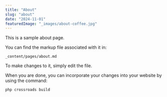 ```yaml
---
title: "About"
slug: "about"
date: "2024-11-01"
featuredImage: "_images/about-coffee.jpg"
---
```


This is a sample about page. 

You can find the markup file associated with it in:
```
_content/pages/about.md
```

To make changes to it, simply edit the file. 

When you are done, you can incorporate your changes into your website by using the command:
```
php crossroads build
```

